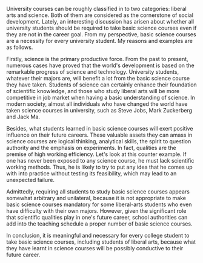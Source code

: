 University courses can be roughly classified in to two categories: liberal arts and science. Both of them are considered as the cornerstone of social development. Lately, an interesting discussion has arisen about whether all university students should be required to take basic science courses even if they are not in the career goal. From my perspective, basic science courses are a necessity for every university student. My reasons and examples are as follows.

Firstly, science is the primary productive force. From the past to present, numerous cases have proved that the world's development is based on the remarkable progress of science and technology. University students, whatever their majors are, will benefit a lot from the basic science course they have taken. Students of science can certainly enhance their foundation of scientific knowledge, and those who study liberal arts will be more competitive in job market when having a basic understanding of science. In modern society, almost all individuals who have changed the world have taken science courses in university, such as Steve Jobs, Mark Zuckerberg and Jack Ma.

Besides, what students learned in basic science courses will exert positive influence on their future careers. These valuable assets they can amass in science courses are logical thinking, analytical skills, the spirit to question authority and the emphasis on experiments. In fact, qualities are the premise of high working efficiency. Let's look at this counter example. If one has never been exposed to any science course, he must lack scientific working methods. Thus, he is likely to try to put any idea that he comes up with into practice without testing its feasibility, which may lead to an unexpected failure.

Admittedly, requiring all students to study  basic science courses appears somewhat arbitrary and unilateral, because it is not appropriate to make basic science courses mandatory for some liberal-arts students who even have difficulty with their own majors. However, given the significant role that scientific qualities play in one's future career, school authorities can add into the teaching schedule a proper number of basic science courses.

In conclusion, it is meaningful and necessary for every college student to take basic science courses, including students of liberal arts, because what they have learnt in science courses will be possibly conductive to their future career.